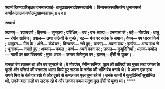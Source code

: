 **श्यामं हिरण्यपरिङ्क्षध वनमाल्यबर्ह-** **धातुप्रवालनटवेषमनव्रतांसे ।** **विन्यस्तहस्तमितरेण धुनानमब्जं** **कर्णोत्पलालककपोलमुखाब्जहासम् ॥ २२॥** 

**शब्दार्थ** 

**श्यामम्—** **श्याम वर्ण** **; हिरण्य—** **सुनहला** **; परिधिम्—** **वष** **; वन-माल्य—** **वनमाला से** **; बर्ह—** **मोरपंख** **; धातु—** **रंगीन खनिज** **;** **प्रवाल—** **तथा कलियों के गुच्छे** **; नट—** **मंच पर नर्तक के समान** **; वेषम्—** **वष धारण किये** **; अनुव्रत—** **मित्र के** **; अंसे—** **कंधे पर** **;** **विन्यस्त—** **रखे हुए** **; हस्तम्—** **अपना हाथ** **; इतरेण—** **अन्य हाथ से** **; धुनानम्—** **नचाते हुए** **; अब्जम्—** **कमल** **; कर्ण—** **अपने कान** **पर** **; उत्पल—** **कुमुदिनियाँ** **; अलक-कपोल—** **गालों पर बाल बिखराये** **; मुख-अब्ज—** **कमल जैसे मुख पर** **; हासम्—** **हँसी से** **युक्त।** **.** 

**उनका रंग श्यामल था और वष सुनहले थे। वे मोरपंख, रंगीन खनिज, फूल की कलियों** **का गुच्छा तथा जंगल के फूलों और पत्तियों की वनमाला धारण किये हुए नाटक के नर्तक की** **भाँति वेश बनाये थे। वे अपना एक हाथ अपने मित्र के कंधे पर रखे थे और दूसरे से कमल का** **फूल घुमा रहे थे। उनके कानों में कुमुदिनियाँ सुशोभित थीं, उनके बाल गालों पर लटक रहे थे** **और उनका कमल सदृश मुख हँसी से युक्त था।** **** 